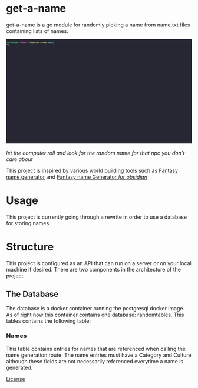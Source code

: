 # get-a-name

get-a-name is a go module for randomly picking a name from name.txt files containing lists of names.

<div align="center">
    <img src="https://github.com/zavastopher/get-a-name/blob/main/resources/demo.gif" alt="gif of get-a-name working">
</div>

_let the computer roll and look for the random name for that npc you don't care about_

This project is inspired by various world building tools such as [Fantasy name generator](https://www.fantasynamegenerators.com/) and [Fantasy name Generator _for obsidian_](https://github.com/lukewh/fantasy-name)

# Usage

This project is currently going through a rewrite in order to use a database for storing names

# Structure

This project is configured as an API that can run on a server or on your local machine if desired.
There are two components in the architecture of the project.

## The Database

The database is a docker container running the postgresql docker image. As of right now this container
contains one database: randomtables. This tables contains the following table:

### Names

This table contains entries for names that are referenced when calling the name generation route. The
name entries must have a Category and Culture although these fields are not necessarily referenced
everytime a name is generated.

[License](./LICENSE)
